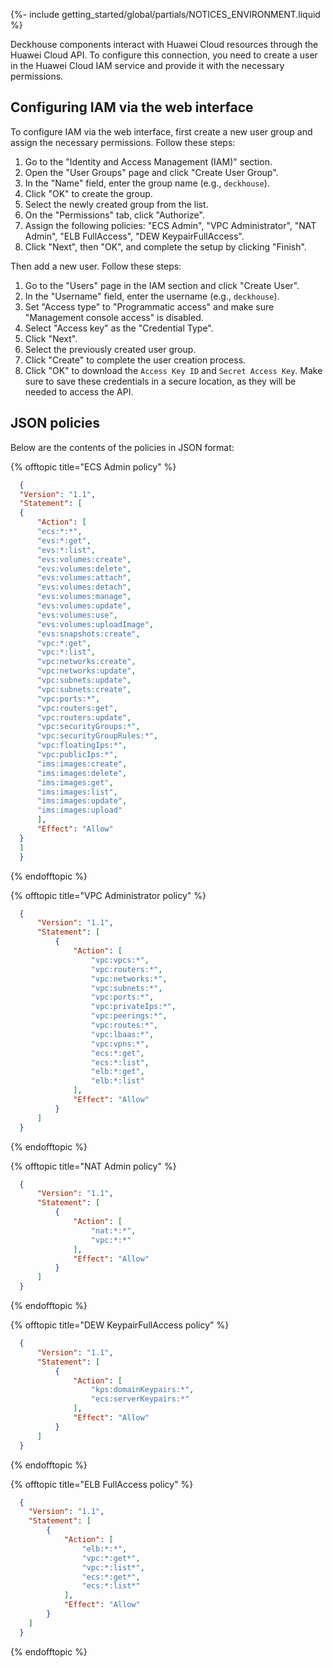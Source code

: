 {%- include getting_started/global/partials/NOTICES_ENVIRONMENT.liquid %}

Deckhouse components interact with Huawei Cloud resources through the Huawei Cloud API. To configure this connection, you need to create a user in the Huawei Cloud IAM service and provide it with the necessary permissions.

## Configuring IAM via the web interface

To configure IAM via the web interface, first create a new user group and assign the necessary permissions. Follow these steps:

1. Go to the "Identity and Access Management (IAM)" section.
1. Open the "User Groups" page and click "Create User Group".
1. In the "Name" field, enter the group name (e.g., `deckhouse`).
1. Click "OK" to create the group.
1. Select the newly created group from the list.
1. On the "Permissions" tab, click "Authorize".
1. Assign the following policies: "ECS Admin", "VPC Administrator", "NAT Admin", "ELB FullAccess", "DEW KeypairFullAccess".
1. Click "Next", then "OK", and complete the setup by clicking "Finish".

Then add a new user. Follow these steps:

1. Go to the "Users" page in the IAM section and click "Create User".
1. In the "Username" field, enter the username (e.g., `deckhouse`).
1. Set "Access type" to "Programmatic access" and make sure "Management console access" is disabled.
1. Select "Access key" as the "Credential Type".
1. Click "Next".
1. Select the previously created user group.
1. Click "Create" to complete the user creation process.
1. Click "OK" to download the `Access Key ID` and `Secret Access Key`. Make sure to save these credentials in a secure location, as they will be needed to access the API.

## JSON policies

Below are the contents of the policies in JSON format:

{% offtopic title="ECS Admin policy" %}
```json
  {
  "Version": "1.1",
  "Statement": [
  {
      "Action": [
      "ecs:*:*",
      "evs:*:get",
      "evs:*:list",
      "evs:volumes:create",
      "evs:volumes:delete",
      "evs:volumes:attach",
      "evs:volumes:detach",
      "evs:volumes:manage",
      "evs:volumes:update",
      "evs:volumes:use",
      "evs:volumes:uploadImage",
      "evs:snapshots:create",
      "vpc:*:get",
      "vpc:*:list",
      "vpc:networks:create",
      "vpc:networks:update",
      "vpc:subnets:update",
      "vpc:subnets:create",
      "vpc:ports:*",
      "vpc:routers:get",
      "vpc:routers:update",
      "vpc:securityGroups:*",
      "vpc:securityGroupRules:*",
      "vpc:floatingIps:*",
      "vpc:publicIps:*",
      "ims:images:create",
      "ims:images:delete",
      "ims:images:get",
      "ims:images:list",
      "ims:images:update",
      "ims:images:upload"
      ],
      "Effect": "Allow"
  }
  ]
  }
```
{% endofftopic %}

{% offtopic title="VPC Administrator policy" %}
```json
  {
      "Version": "1.1",
      "Statement": [
          {
              "Action": [
                  "vpc:vpcs:*",
                  "vpc:routers:*",
                  "vpc:networks:*",
                  "vpc:subnets:*",
                  "vpc:ports:*",
                  "vpc:privateIps:*",
                  "vpc:peerings:*",
                  "vpc:routes:*",
                  "vpc:lbaas:*",
                  "vpc:vpns:*",
                  "ecs:*:get",
                  "ecs:*:list",
                  "elb:*:get",
                  "elb:*:list"
              ],
              "Effect": "Allow"
          }
      ]
  }
```
{% endofftopic %}

{% offtopic title="NAT Admin policy" %}
```json
  {
      "Version": "1.1",
      "Statement": [
          {
              "Action": [
                  "nat:*:*",
                  "vpc:*:*"
              ],
              "Effect": "Allow"
          }
      ]
  }
```
{% endofftopic %}

{% offtopic title="DEW KeypairFullAccess policy" %}
```json
  {
      "Version": "1.1",
      "Statement": [
          {
              "Action": [
                  "kps:domainKeypairs:*",
                  "ecs:serverKeypairs:*"
              ],
              "Effect": "Allow"
          }
      ]
  }
```
{% endofftopic %}

{% offtopic title="ELB FullAccess policy" %}
```json
  {
    "Version": "1.1",
    "Statement": [
        {
            "Action": [
                "elb:*:*",
                "vpc:*:get*",
                "vpc:*:list*",
                "ecs:*:get*",
                "ecs:*:list*"
            ],
            "Effect": "Allow"
        }
    ]
  }
```
{% endofftopic %}
